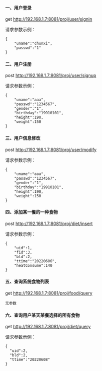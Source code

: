 #### 一、用户登录

get	http://192.168.1.7:8081/proj/user/signin

请求参数示例：

```
{
    "uname":"chunxi",
    "passwd":"1"
}
```



#### 二、用户注册

post  http://192.168.1.7:8081/proj/user/signup

请求参数示例：

```
{
    "uname":"aaa",
    "passwd":"1234567",
    "gender":"1",
    "birthday":"19910101",
    "height":190,
    "weight":150
}
```



#### 三、用户信息修改

post  http://192.168.1.7:8081/proj/user/modify

请求参数示例：

``` 
{
    "uname":"aaa",
    "passwd":"1234567",
    "gender":"1",
    "birthday":"19910101",
    "height":190,
    "weight":150
}
```



#### 四、添加某一餐的一种食物

post  http://192.168.1.7:8081/proj/diet/insert

请求参数示例：

```
{
    "uid":1,
    "fid":3,
    "bld":2,
    "ttime":"20220606",
    "heatConsume":140
}
```



#### 五、查询系统食物列表

get  http://192.168.1.7:8081/proj/food/query

```
无参数
```



#### 六、查询用户某天某餐选择的所有食物

get  http://192.168.1.7:8081/proj/diet/query

请求参数示例：

```
{
  "uid":2,
  "bld":2,
  "ttime":"20220608"
}
```

